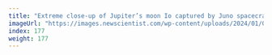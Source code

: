 ```yaml
---
title: "Extreme close-up of Jupiter’s moon Io captured by Juno spacecraft"
imageUrl: "https://images.newscientist.com/wp-content/uploads/2024/01/02155408/SEI_1857667331.jpg?width=788"
index: 177
weight: 177
---
```

